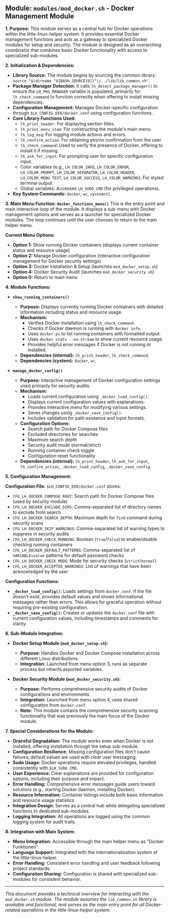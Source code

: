<!--
File: docs/mod/doc_docker.md
Copyright (c) 2025 maschkef
SPDX-License-Identifier: MIT

This project is part of the 'little-linux-helper' collection.
Licensed under the MIT License. See the LICENSE file in the project root for more information.
-->

## Module: `modules/mod_docker.sh` - Docker Management Module

**1. Purpose:**
This module serves as a central hub for Docker operations within the little-linux-helper system. It provides essential Docker management functions and acts as a gateway to specialized Docker modules for setup and security. The module is designed as an overarching coordinator that combines basic Docker functionality with access to specialized sub-modules.

**2. Initialization & Dependencies:**
*   **Library Source:** The module begins by sourcing the common library: `source "$(dirname "${BASH_SOURCE[0]}")/../lib/lib_common.sh"`.
*   **Package Manager Detection:** It calls `lh_detect_package_manager()` to ensure the `LH_PKG_MANAGER` variable is populated, primarily for `lh_check_command` to function correctly when offering to install missing dependencies.
*   **Configuration Management:** Manages Docker-specific configuration through `$LH_CONFIG_DIR/docker.conf` using configuration functions.
*   **Core Library Functions Used:**
    *   `lh_print_header`: For displaying section titles.
    *   `lh_print_menu_item`: For constructing the module's main menu.
    *   `lh_log_msg`: For logging module actions and errors.
    *   `lh_confirm_action`: For obtaining yes/no confirmation from the user.
    *   `lh_check_command`: Used to verify the presence of Docker, offering to install it if missing.
    *   `lh_ask_for_input`: For prompting user for specific configuration input.
    *   Color variables (e.g., `LH_COLOR_INFO`, `LH_COLOR_ERROR`, `LH_COLOR_PROMPT`, `LH_COLOR_SEPARATOR`, `LH_COLOR_HEADER`, `LH_COLOR_MENU_TEXT`, `LH_COLOR_SUCCESS`, `LH_COLOR_WARNING`): For styled terminal output.
    *   Global variables: Accesses `LH_SUDO_CMD` (for privileged operations).
*   **Key System Commands:** `docker`, `wc`, `systemctl`.

**3. Main Menu Function: `docker_functions_menu()`**
This is the entry point and main interactive loop of the module. It displays a sub-menu with Docker management options and serves as a launcher for specialized Docker modules. The loop continues until the user chooses to return to the main helper menu.

**Current Menu Options:**
*   **Option 1:** Show running Docker containers (displays current container status and resource usage)
*   **Option 2:** Manage Docker configuration (interactive configuration management for Docker security settings)
*   **Option 3:** Docker Installation & Setup (launches `mod_docker_setup.sh`)
*   **Option 4:** Docker Security Audit (launches `mod_docker_security.sh`)
*   **Option 0:** Return to main menu

**4. Module Functions:**

*   **`show_running_containers()`**
    *   **Purpose:** Displays currently running Docker containers with detailed information including status and resource usage.
    *   **Mechanism:**
        *   Verifies Docker installation using `lh_check_command`.
        *   Checks if Docker daemon is running with `docker info`.
        *   Uses `docker ps` to list running containers with formatted output.
        *   Uses `docker stats --no-stream` to show current resource usage.
        *   Provides helpful error messages if Docker is not running or installed.
    *   **Dependencies (internal):** `lh_print_header`, `lh_check_command`.
    *   **Dependencies (system):** `docker`, `wc`.

*   **`manage_docker_config()`**
    *   **Purpose:** Interactive management of Docker configuration settings used primarily for security audits.
    *   **Mechanism:**
        *   Loads current configuration using `_docker_load_config()`.
        *   Displays current configuration values with explanations.
        *   Provides interactive menu for modifying various settings.
        *   Saves changes using `_docker_save_config()`.
        *   Includes validation for path existence and input formats.
    *   **Configuration Options:**
        *   Search path for Docker Compose files
        *   Excluded directories for searches
        *   Maximum search depth
        *   Security audit mode (normal/strict)
        *   Running container check toggle
        *   Configuration reset functionality
    *   **Dependencies (internal):** `lh_print_header`, `lh_ask_for_input`, `lh_confirm_action`, `_docker_load_config`, `_docker_save_config`.

**5. Configuration Management:**

**Configuration File:** `$LH_CONFIG_DIR/docker.conf` stores:
*   `CFG_LH_DOCKER_COMPOSE_ROOT`: Search path for Docker Compose files (used by security module)
*   `CFG_LH_DOCKER_EXCLUDE_DIRS`: Comma-separated list of directory names to exclude from search
*   `CFG_LH_DOCKER_SEARCH_DEPTH`: Maximum depth for `find` command during security scans
*   `CFG_LH_DOCKER_SKIP_WARNINGS`: Comma-separated list of warning types to suppress in security audits
*   `CFG_LH_DOCKER_CHECK_RUNNING`: Boolean (`true`/`false`) to enable/disable checking running containers
*   `CFG_LH_DOCKER_DEFAULT_PATTERNS`: Comma-separated list of `VARIABLE=value` patterns for default password checks
*   `CFG_LH_DOCKER_CHECK_MODE`: Mode for security checks (`strict`/`normal`)
*   `CFG_LH_DOCKER_ACCEPTED_WARNINGS`: List of warnings that have been acknowledged by the user

**Configuration Functions:**
*   **`_docker_load_config()`:** Loads settings from `docker.conf`. If the file doesn't exist, provides default values and shows informational messages rather than errors. This allows for graceful operation without requiring pre-existing configuration.
*   **`_docker_save_config()`:** Creates or updates the `docker.conf` file with current configuration values, including timestamps and comments for clarity.

**6. Sub-Module Integration:**

*   **Docker Setup Module (`mod_docker_setup.sh`):**
    *   **Purpose:** Handles Docker and Docker Compose installation across different Linux distributions.
    *   **Integration:** Launched from menu option 3, runs as separate process but inherits exported variables.

*   **Docker Security Module (`mod_docker_security.sh`):**
    *   **Purpose:** Performs comprehensive security audits of Docker configurations and environments.
    *   **Integration:** Launched from menu option 4, uses shared configuration from `docker.conf`.
    *   **Note:** This module contains the comprehensive security scanning functionality that was previously the main focus of the Docker module.

**7. Special Considerations for the Module:**
*   **Graceful Degradation:** The module works even when Docker is not installed, offering installation through the setup sub-module.
*   **Configuration Resilience:** Missing configuration files don't cause failures; default values are used with clear user messaging.
*   **Sudo Usage:** Docker operations require elevated privileges, handled consistently with `$LH_SUDO_CMD`.
*   **User Experience:** Clear explanations are provided for configuration options, including their purpose and impact.
*   **Error Handling:** Comprehensive error messages guide users toward solutions (e.g., starting Docker daemon, installing Docker).
*   **Resource Information:** Container listings include both basic information and resource usage statistics.
*   **Integration Design:** Serves as a central hub while delegating specialized functions to dedicated sub-modules.
*   **Logging Integration:** All operations are logged using the common logging system for audit trails.

**8. Integration with Main System:**
*   **Menu Integration:** Accessible through the main helper menu as "Docker Funktionen".
*   **Language Support:** Integrated with the internationalization system of the little-linux-helper.
*   **Error Handling:** Consistent error handling and user feedback following project standards.
*   **Configuration Sharing:** Configuration is shared with specialized sub-modules for consistent behavior.

---
*This document provides a technical overview for interacting with the `mod_docker.sh` module. The module assumes the `lib_common.sh` library is available and functional, and serves as the main entry point for all Docker-related operations in the little-linux-helper system.*
